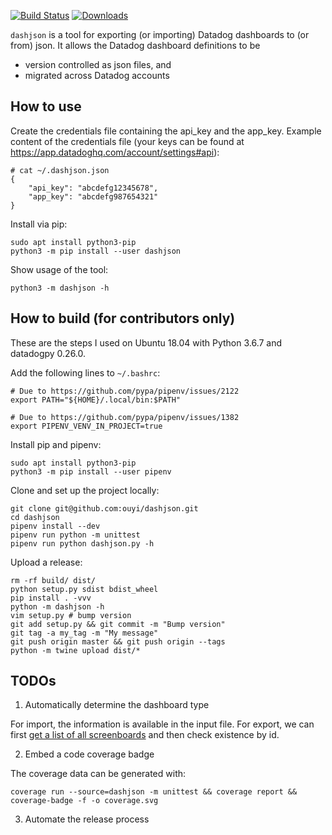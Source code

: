 [![Build Status](https://travis-ci.org/ouyi/dashjson.svg?branch=master)](https://travis-ci.org/ouyi/dashjson)
[![Downloads](https://pepy.tech/badge/dashjson)](https://pepy.tech/project/dashjson)

`dashjson` is a tool for exporting (or importing) Datadog dashboards to (or from) json. It allows the Datadog dashboard definitions to be

- version controlled as json files, and
- migrated across Datadog accounts

## How to use

Create the credentials file containing the api\_key and the app\_key. Example content of the credentials file (your keys can be found at https://app.datadoghq.com/account/settings#api):

    # cat ~/.dashjson.json
    {
        "api_key": "abcdefg12345678",
        "app_key": "abcdefg987654321"
    }

Install via pip:

    sudo apt install python3-pip
    python3 -m pip install --user dashjson

Show usage of the tool:

    python3 -m dashjson -h

## How to build (for contributors only)

These are the steps I used on Ubuntu 18.04 with Python 3.6.7 and datadogpy 0.26.0.

Add the following lines to `~/.bashrc`:

    # Due to https://github.com/pypa/pipenv/issues/2122
    export PATH="${HOME}/.local/bin:$PATH"

    # Due to https://github.com/pypa/pipenv/issues/1382
    export PIPENV_VENV_IN_PROJECT=true

Install pip and pipenv:

    sudo apt install python3-pip
    python3 -m pip install --user pipenv

Clone and set up the project locally:

    git clone git@github.com:ouyi/dashjson.git
    cd dashjson
    pipenv install --dev
    pipenv run python -m unittest
    pipenv run python dashjson.py -h

Upload a release:

    rm -rf build/ dist/
    python setup.py sdist bdist_wheel
    pip install . -vvv
    python -m dashjson -h
    vim setup.py # bump version
    git add setup.py && git commit -m "Bump version"
    git tag -a my_tag -m "My message"
    git push origin master && git push origin --tags
    python -m twine upload dist/*

## TODOs

1. Automatically determine the dashboard type

For import, the information is available in the input file. For export, we can first [get a list of all screenboards](https://docs.datadoghq.com/api/?lang=python#get-all-screenboards) and then check existence by id.

2. Embed a code coverage badge

The coverage data can be generated with:

    coverage run --source=dashjson -m unittest && coverage report && coverage-badge -f -o coverage.svg

3. Automate the release process
